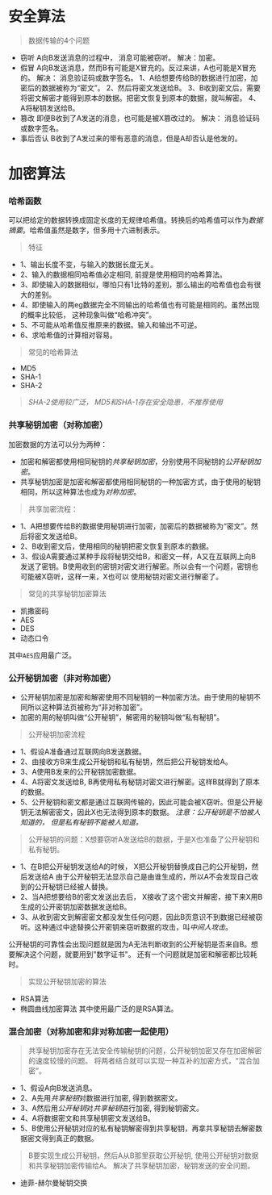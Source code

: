# 安全算法
> 数据传输的4个问题
- 窃听
A向B发送消息的过程中， 消息可能被窃听。
解决：加密。
- 假冒
A向B发送消息，然而B有可能是X冒充的。反过来讲，A也可能是X冒充的。
解决： 消息验证码或数字签名。
1、A给想要传给B的数据进行加密，加密后的数据被称为“密文”。
2、然后将密文发送给B。
3、B收到密文后，需要将密文解密才能得到原本的数据。把密文恢复到原本的数据，就叫解密。
4、A将秘钥发送给B。
- 篡改
即便B收到了A发送的消息，也可能是被X篡改过的。
解决： 消息验证码或数字签名。
- 事后否认
B收到了A发过来的带有恶意的消息，但是A却否认是他发的。







# 加密算法
###  哈希函数
可以把给定的数据转换成固定长度的无规律哈希值。转换后的哈希值可以作为*数据摘要*。哈希值虽然是数字，但多用十六进制表示。

> 特征
- 1、输出长度不变，与输入的数据长度无关。
- 2、输入的数据相同哈希值必定相同, 前提是使用相同的哈希算法。
- 3、即使输入的数据相似，哪怕只有1比特的差别，那么输出的哈希值也会有很大的差别。
- 4、即使输入的两eg数据完全不同输出的哈希值也有可能是相同的。虽然出现的概率比较低， 这种现象叫做“哈希冲突”。
- 5、不可能从哈希值反推原来的数据。输入和输出不可逆。
- 6、求哈希值的计算相对容易。

> 常见的哈希算法
- MD5
- SHA-1
- SHA-2

> *SHA-2使用较广泛， MD5和SHA-1存在安全隐患，不推荐使用*



### 共享秘钥加密（对称加密）
加密数据的方法可以分为两种：
- 加密和解密都使用相同秘钥的*共享秘钥加密*，分别使用不同秘钥的*公开秘钥加密*。
- 共享秘钥加密是加密和解密都使用相同秘钥的一种加密方式，由于使用的秘钥相同，所以这种算法也成为*对称加密*。

> 共享加密流程：

- 1、A把想要传给B的数据使用秘钥进行加密，加密后的数据被称为“密文”。然后将密文发送给B。
- 2、B收到密文后，使用相同的秘钥把密文恢复到原本的数据。
- 3、假设A需要通过某种手段将秘钥交给B，和密文一样，A又在互联网上向B发送了密钥。B使用收到的密钥对密文进行解密。所以会有一个问题，密钥也可能被X窃听，这样一来，X也可以
使用秘钥对密文进行解密了。

> 常见的共享秘钥加密算法
- 凯撒密码
- AES
- DES
- 动态口令

其中`AES`应用最广泛。






### 公开秘钥加密（非对称加密）
- 公开秘钥加密是加密和解密使用不同秘钥的一种加密方法。由于使用的秘钥不同所以这种算法页被称为“非对称加密”。
- 加密的用的秘钥叫做“公开秘钥”，解密用的秘钥叫做“私有秘钥”。

> 公开秘钥加密流程
- 1、假设A准备通过互联网向B发送数据。
- 2、由接收方B来生成公开秘钥和私有秘钥，然后把公开秘钥发给A。
- 3、A使用B发来的公开秘钥加密数据。
- 4、A将密文发送给B, B再使用私有秘钥对密文进行解密。这样B就得到了原本的数据。
- 5、公开秘钥和密文都是通过互联网传输的，因此可能会被X窃听。但是公开秘钥无法解密密文，因此X也无法得到原本的数据。 
*注意：公开秘钥是不怕被人知道的， 但是私有秘钥不能被人知道。*


> 公开秘钥的问题：X想要窃听A发送给B的数据，于是X也准备了公开秘钥和私有秘钥。
- 1、在B把公开秘钥发送给A的时候， X把公开秘钥替换成自己的公开秘钥，然后发送给A
    由于公开秘钥无法显示自己是由谁生成的，所以A不会发现自己收到的公开秘钥已经被人替换。
- 2、当A把想要给B的密文发送出去后， X接收了这个密文并解密，接下来X用B生成的公开密钥加密数据发送给B。
- 3、从收到密文到解密密文都没发生任何问题，因此B页意识不到数据已经被窃听。这种通过中途替换公开密钥来窃听数据的攻击，叫*中间人攻击*。

公开秘钥的可靠性会出现问题就是因为A无法判断收到的公开秘钥是否来自B。想要解决这个问题，就要用到"数字证书"。
还有一个问题就是加密和解密都比较耗时。

> 实现公开秘钥加密的算法
- RSA算法
- 椭圆曲线加密算法
其中使用最广泛的是RSA算法。




###  混合加密（对称加密和非对称加密一起使用）
> 共享秘钥加密存在无法安全传输秘钥的问题，公开秘钥加密又存在加密解密的速度较慢的问题。
将两者结合就可以实现一种互补的加密方式，“混合加密”。
- 1、假设A向B发送消息。
- 2、A先用*共享秘钥*对数据进行加密, 得到数据密文。
- 3、A然后用*公开秘钥*对*共享秘钥*进行加密, 得到秘钥密文。
- 4、A将数据密文和共享秘钥密文发送给B。
- 5、B使用公开秘钥对应的私有秘钥解密得到共享秘钥，再拿共享秘钥去解密数据密文得到真正的数据。

> B要实现生成公开秘钥，然后A从B那里获取公开秘钥, 使用公开秘钥对数据和共享秘钥加密传输给A。
解决了共享秘钥加密，秘钥发送的安全问题。

- 迪菲-赫尔曼秘钥交换

































